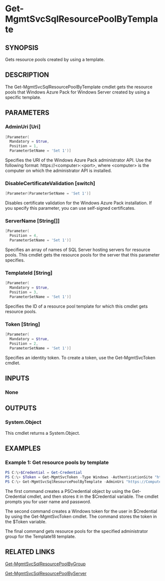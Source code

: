 ﻿# Get-MgmtSvcSqlResourcePoolByTemplate

## SYNOPSIS
Gets resource pools created by using a template.

## DESCRIPTION
The Get-MgmtSvcSqlResourcePoolByTemplate cmdlet gets the resource pools that Windows Azure Pack for Windows Server created by using a specific template.

## PARAMETERS

### AdminUri [Uri]

```powershell
[Parameter(
  Mandatory = $true,
  Position = 1,
  ParameterSetName = 'Set 1')]
```

Specifies the URI of the Windows Azure Pack administrator API.
Use the following format: https://\<computer\>:\<port\>, where \<computer\> is the computer on which the administrator API is installed.


### DisableCertificateValidation [switch]

```powershell
[Parameter(ParameterSetName = 'Set 1')]
```

Disables certificate validation for the Windows Azure Pack installation.
If you specify this parameter, you can use self-signed certificates.


### ServerName [String[]]

```powershell
[Parameter(
  Position = 4,
  ParameterSetName = 'Set 1')]
```

Specifies an array of names of SQL Server hosting servers for resource pools.
This cmdlet gets the resource pools for the server that this parameter specifies.


### TemplateId [String]

```powershell
[Parameter(
  Mandatory = $true,
  Position = 3,
  ParameterSetName = 'Set 1')]
```

Specifies the ID of a  resource pool template for which this cmdlet gets resource pools.


### Token [String]

```powershell
[Parameter(
  Mandatory = $true,
  Position = 2,
  ParameterSetName = 'Set 1')]
```

Specifies an identity token.
To create a token, use the Get-MgmtSvcToken cmdlet.



## INPUTS
### None


## OUTPUTS
### System.Object

This cmdlet returns a System.Object.


## EXAMPLES
### Example 1: Get resource pools by template

```powershell
PS C:\>$Credential = Get-Credential
PS C:\> $Token = Get-MgmtSvcToken -Type Windows -AuthenticationSite "https://Computer01:30072" -ClientRealm "http://azureservices/AdminSite" -User $Credential -DisableCertificateValidation 
PS C:\> Get-MgmtSvcSqlResourcePoolByTemplate -AdminUri "https://Computer01:30004" -Token $Token -TemplateId "Template18"

```
The first command creates a PSCredential object by using the Get-Credential cmdlet, and then stores it in the $Credential variable.
The cmdlet prompts you for user name and password.

The second command creates a Windows token for the user in $Credential by using the Get-MgmtSvcToken cmdlet.
The command stores the token in the $Token variable.

The final command gets resource pools for the specified administrator group for the Template18 template.



## RELATED LINKS

[Get-MgmtSvcSqlResourcePoolByGroup]()

[Get-MgmtSvcSqlResourcePoolByServer]()


